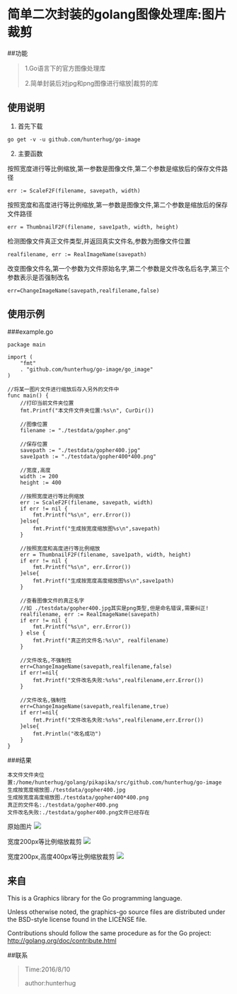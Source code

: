 # 简单二次封装的golang图像处理库:图片裁剪
##功能
> 1.Go语言下的官方图像处理库
><p>2.简单封装后对jpg和png图像进行缩放|裁剪的库

## 使用说明
1. 首先下载
```
go get -v -u github.com/hunterhug/go-image
```
2. 主要函数

按照宽度进行等比例缩放,第一参数是图像文件,第二个参数是缩放后的保存文件路径
```
err := ScaleF2F(filename, savepath, width)
```

按照宽度和高度进行等比例缩放,第一参数是图像文件,第二个参数是缩放后的保存文件路径
```
err = ThumbnailF2F(filename, save1path, width, height)
```

检测图像文件真正文件类型,并返回真实文件名,参数为图像文件位置
```
realfilename, err := RealImageName(savepath)
```

改变图像文件名,第一个参数为文件原始名字,第二个参数是文件改名后名字,第三个参数表示是否强制改名
```
err=ChangeImageName(savepath,realfilename,false)
```

## 使用示例
###example.go
```
package main

import (
	"fmt"
	. "github.com/hunterhug/go-image/go_image"
)

//将某一图片文件进行缩放后存入另外的文件中
func main() {
	//打印当前文件夹位置
	fmt.Printf("本文件文件夹位置:%s\n", CurDir())

	//图像位置
	filename := "./testdata/gopher.png"

	//保存位置
	savepath := "./testdata/gopher400.jpg"
	save1path := "./testdata/gopher400*400.png"

	//宽度,高度
	width := 200
	height := 400

	//按照宽度进行等比例缩放
	err := ScaleF2F(filename, savepath, width)
	if err != nil {
		fmt.Printf("%s\n", err.Error())
	}else{
		fmt.Printf("生成按宽度缩放图%s\n",savepath)
	}

	//按照宽度和高度进行等比例缩放
	err = ThumbnailF2F(filename, save1path, width, height)
	if err != nil {
		fmt.Printf("%s\n", err.Error())
	}else{
		fmt.Printf("生成按宽度高度缩放图%s\n",save1path)
	}

	//查看图像文件的真正名字
	//如 ./testdata/gopher400.jpg其实是png类型,但是命名错误,需要纠正!
	realfilename, err := RealImageName(savepath)
	if err != nil {
		fmt.Printf("%s\n", err.Error())
	} else {
		fmt.Printf("真正的文件名:%s\n", realfilename)
	}

	//文件改名,不强制性
	err=ChangeImageName(savepath,realfilename,false)
	if err!=nil{
		fmt.Printf("文件改名失败:%s%s",realfilename,err.Error())
	}

	//文件改名,强制性
	err=ChangeImageName(savepath,realfilename,true)
	if err!=nil{
		fmt.Printf("文件改名失败:%s%s",realfilename,err.Error())
	}else{
		fmt.Println("改名成功")
	}
}
```

###结果
```
本文件文件夹位置:/home/hunterhug/golang/pikapika/src/github.com/hunterhug/go-image
生成按宽度缩放图./testdata/gopher400.jpg
生成按宽度高度缩放图./testdata/gopher400*400.png
真正的文件名:./testdata/gopher400.png
文件改名失败:./testdata/gopher400.png文件已经存在
```

原始图片
<img src='https://raw.githubusercontent.com/hunterhug/go-image/master/gopher.png' />

宽度200px等比例缩放裁剪
<img src='https://raw.githubusercontent.com/hunterhug/go-image/master/gopher200.png' />

宽度200px,高度400px等比例缩放裁剪
<img src='https://raw.githubusercontent.com/hunterhug/go-image/master/gopher200*400.png' />

## 来自
This is a Graphics library for the Go programming language.

Unless otherwise noted, the graphics-go source files are distributed
under the BSD-style license found in the LICENSE file.

Contributions should follow the same procedure as for the Go project:
http://golang.org/doc/contribute.html

##联系
>Time:2016/8/10
><p>author:hunterhug

